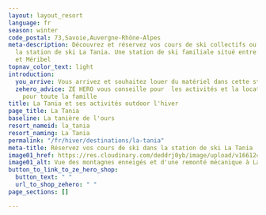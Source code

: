 ```yaml
---
layout: layout_resort
language: fr
season: winter
code_postal: 73,Savoie,Auvergne-Rhône-Alpes
meta-description: Découvrez et réservez vos cours de ski collectifs ou privés dans
  la station de ski La Tania. Une station de ski familiale situé entre Courchevel
  et Méribel
topnav_color_text: light
introduction:
  you_arrive: Vous arrivez et souhaitez louer du matériel dans cette station.
  zehero_advice: ZE HERO vous conseille pour  les activités et la location des équipements
    pour toute la famille
title: La Tania et ses activités outdoor l'hiver
page_title: La Tania
baseline: La tanière de l'ours
resort_nameid: la_tania
resort_naming: La Tania
permalink: "/fr/hiver/destinations/la-tania"
meta-title: Réservez vos cours de ski dans la station de ski La Tania
image01_href: https://res.cloudinary.com/deddrj0yb/image/upload/v1661248084/website/winter/amy-leigh-barnard-YDyXkq3eBGM-unsplash.jpg
image01_alt: Vue des montagnes enneigés et d'une remonté mécanique à La Tania
button_to_link_to_ze_hero_shop:
  button_text: " "
  url_to_shop_zehero: " "
page_sections: []

---
```

